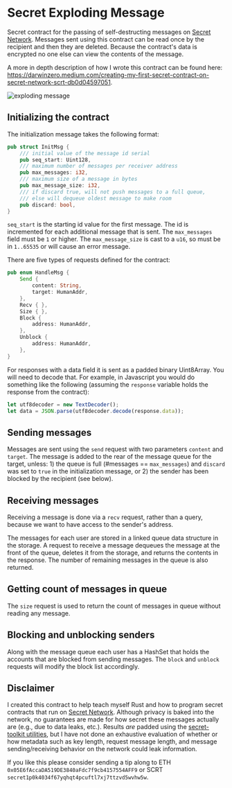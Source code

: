 # Secret Exploding Message

Secret contract for the passing of self-destructing messages on [Secret Network](https://scrt.network). Messages sent using this contract can be read once by the recipient and then they are deleted. Because the contract's data is encrypted no one else can view the contents of the message.

A more in depth description of how I wrote this contract can be found here: <https://darwinzero.medium.com/creating-my-first-secret-contract-on-secret-network-scrt-db0d04597051>. 

![exploding message](https://img.gadgethacks.com/img/92/72/63485919495213/0/send-self-destructing-spy-messages-via-google-docs-texts-and-private-links.w1456.jpg "This message will self-destruct!")

## Initializing the contract

The initialization message takes the following format:

```rust
pub struct InitMsg {
    /// initial value of the message id serial
    pub seq_start: Uint128,
    /// maximum number of messages per receiver address
    pub max_messages: i32,
    /// maximum size of a message in bytes
    pub max_message_size: i32,
    /// if discard true, will not push messages to a full queue,
    /// else will dequeue oldest message to make room
    pub discard: bool,
}
```
`seq_start` is the starting id value for the first message. The id is incremented for each additional message that is sent. The `max_messages` field must be `1` or higher. The `max_message_size` is cast to a `u16`, so must be in `1..65535` or will cause an error message.

There are five types of requests defined for the contract:

```rust
pub enum HandleMsg {
    Send {
        content: String,
        target: HumanAddr,
    },
    Recv { },
    Size { },
    Block {
        address: HumanAddr,
    },
    Unblock {
        address: HumanAddr,
    },
}
```

For responses with a data field it is sent as a padded binary Uint8Array. You will need to decode that. For example, in Javascript you would do something like the following (assuming the `response` variable holds the response from the contract): 

```javascript
let utf8decoder = new TextDecoder();
let data = JSON.parse(utf8decoder.decode(response.data));
```

## Sending messages

Messages are sent using the `send` request with two parameters `content` and `target`. The message is added to the rear of the message queue for the target, unless: 1) the queue is full (#messages == `max_messages`) and `discard` was set to `true` in the initialization message, or 2) the sender has been blocked by the recipient (see below).

## Receiving messages

Receiving a message is done via a `recv` request, rather than a query, because we want to have access to the sender's address.

The messages for each user are stored in a linked queue data structure in the storage. A request to receive a message dequeues the message at the front of the queue, deletes it from the storage, and returns the contents in the response. The number of remaining messages in the queue is also returned. 

## Getting count of messages in queue

The `size` request is used to return the count of messages in queue without reading any message.

## Blocking and unblocking senders

Along with the message queue each user has a HashSet that holds the accounts that are blocked from sending messages. The `block` and `unblock` requests will modify the block list accordingly. 

## Disclaimer

I created this contract to help teach myself Rust and how to program secret contracts that run on [Secret Network](https://github.com/enigmampc/SecretNetwork). Although privacy is baked into the network, no guarantees are made for how secret these messages actually are (e.g., due to data leaks, etc.). Results *are* padded using the [secret-toolkit utilities](https://github.com/enigmampc/secret-toolkit/tree/master/packages/utils), but I have not done an exhaustive evaluation of whether or how metadata such as key length, request message length, and message sending/receiving behavior on the network could leak information.

If you like this please consider sending a tip along to ETH `0x05E6fAccaDA519DE3840aFdc7f9cb4157554AFF9` or SCRT `secret1p0k4034f67yqhqt4pcuftl7xj7ttzvd5wvhw5w`. 

